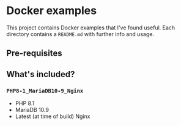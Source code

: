 # Docker examples
This project contains Docker examples that I've found useful.  Each directory contains a `README.md` with further info and usage.

## Pre-requisites


## What's included?
### `PHP8-1_MariaDB10-9_Nginx`
* PHP 8.1
* MariaDB 10.9
* Latest (at time of build) Nginx
